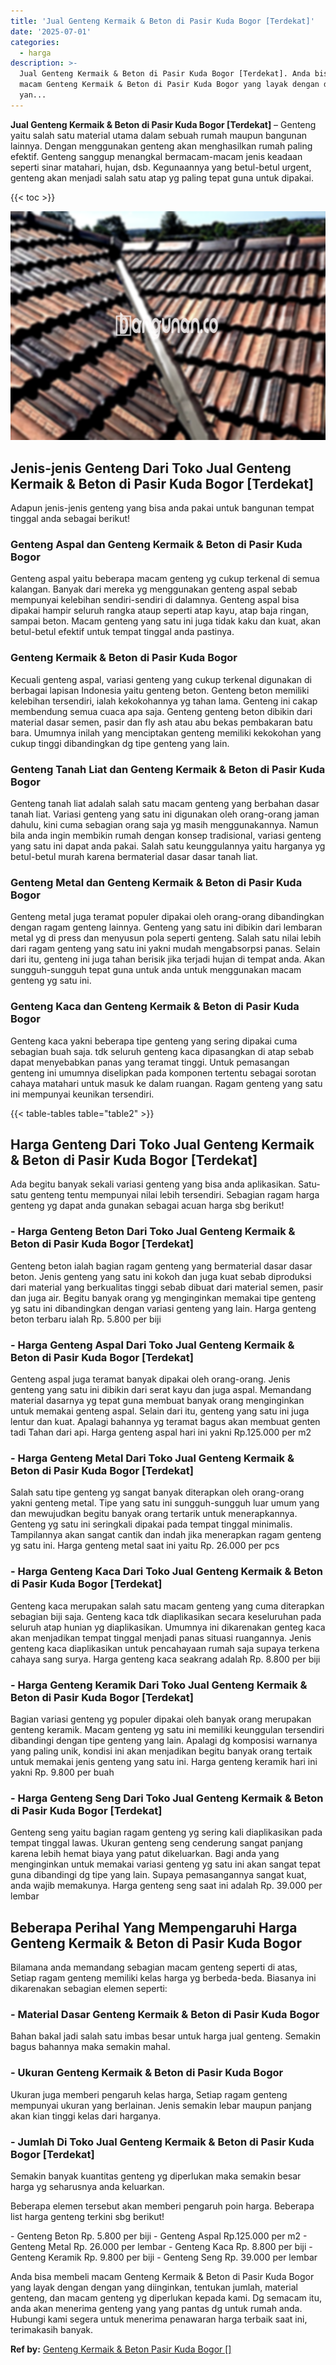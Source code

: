 ```yaml
---
title: 'Jual Genteng Kermaik & Beton di Pasir Kuda Bogor [Terdekat]'
date: '2025-07-01'
categories:
  - harga
description: >-
  Jual Genteng Kermaik & Beton di Pasir Kuda Bogor [Terdekat]. Anda bisa membeli
  macam Genteng Kermaik & Beton di Pasir Kuda Bogor yang layak dengan dengan
  yan...
---
```


**Jual Genteng Kermaik & Beton di Pasir Kuda Bogor \[Terdekat\]** – Genteng yaitu salah satu material utama dalam sebuah rumah maupun bangunan lainnya. Dengan menggunakan genteng akan menghasilkan rumah paling efektif. Genteng sanggup menangkal bermacam-macam jenis keadaan seperti sinar matahari, hujan, dsb. Kegunaannya yang betul-betul urgent, genteng akan menjadi salah satu atap yg paling tepat guna untuk dipakai.

{{< toc >}}

![Jual Genteng Kermaik & Beton di Pasir Kuda Bogor [Terdekat]](/images/genteng-minimalis-murah22.png)

## Jenis-jenis Genteng Dari Toko Jual Genteng Kermaik & Beton di Pasir Kuda Bogor \[Terdekat\]

Adapun jenis-jenis genteng yang bisa anda pakai untuk bangunan tempat tinggal anda sebagai berikut!

### Genteng Aspal dan Genteng Kermaik & Beton di Pasir Kuda Bogor

Genteng aspal yaitu beberapa macam genteng yg cukup terkenal di semua kalangan. Banyak dari mereka yg menggunakan genteng aspal sebab mempunyai kelebihan sendiri-sendiri di dalamnya. Genteng aspal bisa dipakai hampir seluruh rangka ataup seperti atap kayu, atap baja ringan, sampai beton. Macam genteng yang satu ini juga tidak kaku dan kuat, akan betul-betul efektif untuk tempat tinggal anda pastinya.

### Genteng Kermaik & Beton di Pasir Kuda Bogor

Kecuali genteng aspal, variasi genteng yang cukup terkenal digunakan di berbagai lapisan Indonesia yaitu genteng beton. Genteng beton memiliki kelebihan tersendiri, ialah kekokohannya yg tahan lama. Genteng ini cakap membendung semua cuaca apa saja. Genteng genteng beton dibikin dari material dasar semen, pasir dan fly ash atau abu bekas pembakaran batu bara. Umumnya inilah yang menciptakan genteng memiliki kekokohan yang cukup tinggi dibandingkan dg tipe genteng yang lain.

### Genteng Tanah Liat dan Genteng Kermaik & Beton di Pasir Kuda Bogor

Genteng tanah liat adalah salah satu macam genteng yang berbahan dasar tanah liat. Variasi genteng yang satu ini digunakan oleh orang-orang jaman dahulu, kini cuma sebagian orang saja yg masih menggunakannya. Namun bila anda ingin membikin rumah dengan konsep tradisional, variasi genteng yang satu ini dapat anda pakai. Salah satu keunggulannya yaitu harganya yg betul-betul murah karena bermaterial dasar dasar tanah liat.

### Genteng Metal dan Genteng Kermaik & Beton di Pasir Kuda Bogor

Genteng metal juga teramat populer dipakai oleh orang-orang dibandingkan dengan ragam genteng lainnya. Genteng yang satu ini dibikin dari lembaran metal yg di press dan menyusun pola seperti genteng. Salah satu nilai lebih dari ragam genteng yang satu ini yakni mudah mengabsorpsi panas. Selain dari itu, genteng ini juga tahan berisik jika terjadi hujan di tempat anda. Akan sungguh-sungguh tepat guna untuk anda untuk menggunakan macam genteng yg satu ini.

### Genteng Kaca dan Genteng Kermaik & Beton di Pasir Kuda Bogor

Genteng kaca yakni beberapa tipe genteng yang sering dipakai cuma sebagian buah saja. tdk seluruh genteng kaca dipasangkan di atap sebab dapat menyebabkan panas yang teramat tinggi. Untuk pemasangan genteng ini umumnya diselipkan pada komponen tertentu sebagai sorotan cahaya matahari untuk masuk ke dalam ruangan. Ragam genteng yang satu ini mempunyai keunikan tersendiri.

{{< table-tables table="table2" >}}

## Harga Genteng Dari Toko Jual Genteng Kermaik & Beton di Pasir Kuda Bogor \[Terdekat\]

Ada begitu banyak sekali variasi genteng yang bisa anda aplikasikan. Satu-satu genteng tentu mempunyai nilai lebih tersendiri. Sebagian ragam harga genteng yg dapat anda gunakan sebagai acuan harga sbg berikut!

### \- Harga Genteng Beton Dari Toko Jual Genteng Kermaik & Beton di Pasir Kuda Bogor \[Terdekat\]

Genteng beton ialah bagian ragam genteng yang bermaterial dasar dasar beton. Jenis genteng yang satu ini kokoh dan juga kuat sebab diproduksi dari material yang berkualitas tinggi sebab dibuat dari material semen, pasir dan juga air. Begitu banyak orang yg menginginkan memakai tipe genteng yg satu ini dibandingkan dengan variasi genteng yang lain. Harga genteng beton terbaru ialah Rp. 5.800 per biji

### \- Harga Genteng Aspal Dari Toko Jual Genteng Kermaik & Beton di Pasir Kuda Bogor \[Terdekat\]

Genteng aspal juga teramat banyak dipakai oleh orang-orang. Jenis genteng yang satu ini dibikin dari serat kayu dan juga aspal. Memandang material dasarnya yg tepat guna membuat banyak orang menginginkan untuk memakai genteng aspal. Selain dari itu, genteng yang satu ini juga lentur dan kuat. Apalagi bahannya yg teramat bagus akan membuat genten tadi Tahan dari api. Harga genteng aspal hari ini yakni Rp.125.000 per m2

### \- Harga Genteng Metal Dari Toko Jual Genteng Kermaik & Beton di Pasir Kuda Bogor \[Terdekat\]

Salah satu tipe genteng yg sangat banyak diterapkan oleh orang-orang yakni genteng metal. Tipe yang satu ini sungguh-sungguh luar umum yang dan mewujudkan begitu banyak orang tertarik untuk menerapkannya. Genteng yg satu ini seringkali dipakai pada tempat tinggal minimalis. Tampilannya akan sangat cantik dan indah jika menerapkan ragam genteng yg satu ini. Harga genteng metal saat ini yaitu Rp. 26.000 per pcs

### \- Harga Genteng Kaca Dari Toko Jual Genteng Kermaik & Beton di Pasir Kuda Bogor \[Terdekat\]

Genteng kaca merupakan salah satu macam genteng yang cuma diterapkan sebagian biji saja. Genteng kaca tdk diaplikasikan secara keseluruhan pada seluruh atap hunian yg diaplikasikan. Umumnya ini dikarenakan genteg kaca akan menjadikan tempat tinggal menjadi panas situasi ruangannya. Jenis genteng kaca diaplikasikan untuk pencahayaan rumah saja supaya terkena cahaya sang surya. Harga genteng kaca seakrang adalah Rp. 8.800 per biji

### \- Harga Genteng Keramik Dari Toko Jual Genteng Kermaik & Beton di Pasir Kuda Bogor \[Terdekat\]

Bagian variasi genteng yg populer dipakai oleh banyak orang merupakan genteng keramik. Macam genteng yg satu ini memiliki keunggulan tersendiri dibandingi dengan tipe genteng yang lain. Apalagi dg komposisi warnanya yang paling unik, kondisi ini akan menjadikan begitu banyak orang tertaik untuk memakai jenis genteng yang satu ini. Harga genteng keramik hari ini yakni Rp. 9.800 per buah

### \- Harga Genteng Seng Dari Toko Jual Genteng Kermaik & Beton di Pasir Kuda Bogor \[Terdekat\]

Genteng seng yaitu bagian ragam genteng yg sering kali diaplikasikan pada tempat tinggal lawas. Ukuran genteng seng cenderung sangat panjang karena lebih hemat biaya yang patut dikeluarkan. Bagi anda yang menginginkan untuk memakai variasi genteng yg satu ini akan sangat tepat guna dibandingi dg tipe yang lain. Supaya pemasangannya sangat kuat, anda wajib memakunya. Harga genteng seng saat ini adalah Rp. 39.000 per lembar

## Beberapa Perihal Yang Mempengaruhi Harga Genteng Kermaik & Beton di Pasir Kuda Bogor

Bilamana anda memandang sebagian macam genteng seperti di atas, Setiap ragam genteng memiliki kelas harga yg berbeda-beda. Biasanya ini dikarenakan sebagian elemen seperti:

### \- Material Dasar Genteng Kermaik & Beton di Pasir Kuda Bogor

Bahan bakal jadi salah satu imbas besar untuk harga jual genteng. Semakin bagus bahannya maka semakin mahal.

### \- Ukuran Genteng Kermaik & Beton di Pasir Kuda Bogor

Ukuran juga memberi pengaruh kelas harga, Setiap ragam genteng mempunyai ukuran yang berlainan. Jenis semakin lebar maupun panjang akan kian tinggi kelas dari harganya.

### \- Jumlah Di Toko Jual Genteng Kermaik & Beton di Pasir Kuda Bogor \[Terdekat\]

Semakin banyak kuantitas genteng yg diperlukan maka semakin besar harga yg seharusnya anda keluarkan.

Beberapa elemen tersebut akan memberi pengaruh poin harga. Beberapa list harga genteng terkini sbg berikut!

\- Genteng Beton Rp. 5.800 per biji - Genteng Aspal Rp.125.000 per m2 - Genteng Metal Rp. 26.000 per lembar - Genteng Kaca Rp. 8.800 per biji - Genteng Keramik Rp. 9.800 per biji - Genteng Seng Rp. 39.000 per lembar

Anda bisa membeli macam Genteng Kermaik & Beton di Pasir Kuda Bogor yang layak dengan dengan yang diinginkan, tentukan jumlah, material genteng, dan macam genteng yg diperlukan kepada kami. Dg semacam itu, anda akan menerima genteng yang yang pantas dg untuk rumah anda. Hubungi kami segera untuk menerima penawaran harga terbaik saat ini, terimakasih banyak.

**Ref by:**  [Genteng Kermaik & Beton  Pasir Kuda Bogor []](https://id.wikipedia.org/wiki/Genteng)
